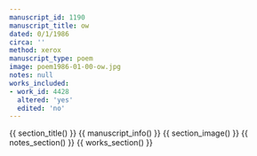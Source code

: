 ```yaml
---
manuscript_id: 1190
manuscript_title: ow
dated: 0/1/1986
circa: ''
method: xerox
manuscript_type: poem
image: poem1986-01-00-ow.jpg
notes: null
works_included:
- work_id: 4428
  altered: 'yes'
  edited: 'no'
---
```


{{ section_title() }}
{{ manuscript_info() }}
{{ section_image() }}
{{ notes_section() }}
{{ works_section() }}
